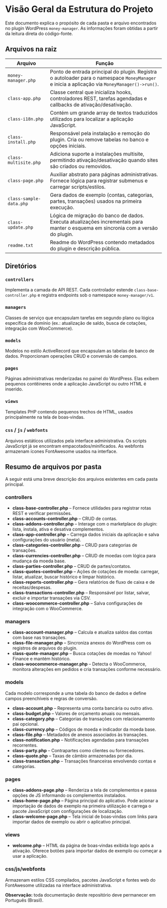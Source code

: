 # Visão Geral da Estrutura do Projeto

Este documento explica o propósito de cada pasta e arquivo encontrados no plugin WordPress `money-manager`. As informações foram obtidas a partir da leitura direta do código-fonte.

## Arquivos na raiz

| Arquivo | Função |
| --- | --- |
| `money-manager.php` | Ponto de entrada principal do plugin. Registra o autoloader para o namespace `MoneyManager` e inicia a aplicação via `MoneyManager()->run()`. |
| `class-app.php` | Classe central que inicializa hooks, controladores REST, tarefas agendadas e callbacks de ativação/desativação. |
| `class-i18n.php` | Contém um grande array de textos traduzidos utilizados para localizar a aplicação JavaScript. |
| `class-install.php` | Responsável pela instalação e remoção do plugin. Cria ou remove tabelas no banco e opções iniciais. |
| `class-multisite.php` | Adiciona suporte a instalações multisite, permitindo ativação/desativação quando sites são criados ou removidos. |
| `class-page.php` | Auxiliar abstrato para páginas administrativas. Fornece lógica para registrar submenus e carregar scripts/estilos. |
| `class-sample-data.php` | Gera dados de exemplo (contas, categorias, partes, transações) usados na primeira execução. |
| `class-update.php` | Lógica de migração do banco de dados. Executa atualizações incrementais para manter o esquema em sincronia com a versão do plugin. |
| `readme.txt` | Readme do WordPress contendo metadados do plugin e descrição pública. |

## Diretórios

### `controllers`
Implementa a camada de API REST. Cada controlador estende `class-base-controller.php` e registra endpoints sob o namespace `money-manager/v1`.

### `managers`
Classes de serviço que encapsulam tarefas em segundo plano ou lógica específica de domínio (ex.: atualização de saldo, busca de cotações, integração com WooCommerce).

### `models`
Modelos no estilo ActiveRecord que encapsulam as tabelas de banco de dados. Proporcionam operações CRUD e conversão de campos.

### `pages`
Páginas administrativas renderizadas no painel do WordPress. Elas exibem pequenos contêineres onde a aplicação JavaScript ou outro HTML é inserido.

### `views`
Templates PHP contendo pequenos trechos de HTML, usados principalmente na tela de boas‑vindas.

### `css` / `js` / `webfonts`
Arquivos estáticos utilizados pela interface administrativa. Os scripts JavaScript já se encontram empacotados/minificados. As webfonts armazenam ícones FontAwesome usados na interface.

## Resumo de arquivos por pasta

A seguir está uma breve descrição dos arquivos existentes em cada pasta principal.

### controllers
- **class-base-controller.php** – Fornece utilidades para registrar rotas REST e verificar permissões.
- **class-accounts-controller.php** – CRUD de contas.
- **class-addons-controller.php** – Interage com o marketplace do plugin: lista, instala, ativa e desativa complementos.
- **class-app-controller.php** – Carrega dados iniciais da aplicação e salva configurações do usuário (meta).
- **class-categories-controller.php** – CRUD para categorias de transações.
- **class-currencies-controller.php** – CRUD de moedas com lógica para mudança da moeda base.
- **class-parties-controller.php** – CRUD de partes/contatos.
- **class-quotes-controller.php** – Ações de cotações de moeda: carregar, listar, atualizar, buscar histórico e limpar histórico.
- **class-reports-controller.php** – Gera relatórios de fluxo de caixa e de receitas/despesas.
- **class-transactions-controller.php** – Responsável por listar, salvar, excluir e importar transações via CSV.
- **class-woocommerce-controller.php** – Salva configurações de integração com o WooCommerce.

### managers
- **class-account-manager.php** – Calcula e atualiza saldos das contas com base nas transações.
- **class-file-manager.php** – Sincroniza anexos do WordPress com os registros de arquivos do plugin.
- **class-quote-manager.php** – Busca cotações de moedas no Yahoo! Finance e mantém histórico.
- **class-woocommerce-manager.php** – Detecta o WooCommerce, monitora alterações em pedidos e cria transações conforme necessário.

### models
Cada modelo corresponde a uma tabela do banco de dados e define campos preenchíveis e regras de conversão.
- **class-account.php** – Representa uma conta bancária ou outro ativo.
- **class-budget.php** – Valores de orçamento anuais ou mensais.
- **class-category.php** – Categorias de transações com relacionamento pai opcional.
- **class-currency.php** – Códigos de moeda e indicador da moeda base.
- **class-file.php** – Metadados de anexos associados às transações.
- **class-notification.php** – Notificações agendadas para transações recorrentes.
- **class-party.php** – Contrapartes como clientes ou fornecedores.
- **class-quote.php** – Taxas de câmbio armazenadas por dia.
- **class-transaction.php** – Transações financeiras envolvendo contas e categorias.

### pages
- **class-addons-page.php** – Renderiza a tela de complementos e passa opções de JS informando os complementos instalados.
- **class-home-page.php** – Página principal do aplicativo. Pode acionar a importação de dados de exemplo na primeira utilização e carrega o pacote JavaScript com configurações de localização.
- **class-welcome-page.php** – Tela inicial de boas‑vindas com links para importar dados de exemplo ou abrir o aplicativo principal.

### views
- **welcome.php** – HTML da página de boas‑vindas exibida logo após a ativação. Oferece botões para importar dados de exemplo ou começar a usar a aplicação.

### css/js/webfonts
Armazenam estilos CSS compilados, pacotes JavaScript e fontes web do FontAwesome utilizadas na interface administrativa.


**Observação:** toda documentação deste repositório deve permanecer em Português (Brasil).

